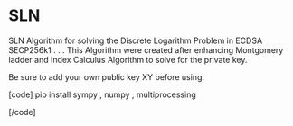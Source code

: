 # SLN
SLN Algorithm for solving the Discrete Logarithm Problem in ECDSA SECP256k1 
.
.
.
This Algorithm were created after enhancing Montgomery ladder and Index Calculus Algorithm to solve for the private key.

Be sure to add your own public key XY before using. 



[code]
pip install sympy , numpy , multiprocessing

[/code]





